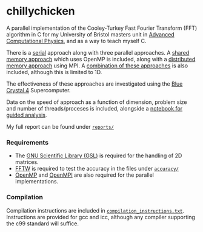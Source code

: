 # chillychicken
A parallel implementation of the Cooley-Turkey Fast Fourier Transform (FFT) algorithm in C for my University of Bristol masters unit in [Advanced Computational Physics](https://www.bris.ac.uk/unit-programme-catalogue/UnitDetails.jsa?unitCode=PHYSM0032), and as a way to teach myself C.

There is a [serial](fft_serial.c) approach along with three parallel approaches. A [shared memory approach](fft_omp.c) which uses OpenMP is included, along with a [distributed memory approach](fft_mpi.c) using MPI. A [combination of these approaches](fft_mpi_omp.c) is also included, although this is limited to  1D.   

The effectiveness of these approaches are investigated using the [Blue Crystal 4](https://www.acrc.bris.ac.uk/acrc/phase4.htm) Supercomputer.

Data on the speed of approach as a function of dimension, problem size and number of threads/proceses is included, alongside a [notebook for guided analysis](notebooks/Graph_Plotting.ipynb).

My full report can be found under [`reports/`](reports/)

### Requirements

- The [GNU Scientific Library (GSL)](https://www.gnu.org/software/gsl/) is required for the handling of 2D matrices.
- [FFTW](https://fftw.org/) is required to test the accuracy in the files under [`accuracy/`](accuracy/) 
- [OpenMP](https://www.openmp.org/) and [OpenMPI](https://www.open-mpi.org/) are also required for the parallel implementations.

### Compilation

Compilation instructions are included in [`compilation_instructions.txt`]([`compilation_instructions.txt). 
Instructions are provided for gcc and icc, although any compiler supporting the c99 standard will suffice.

